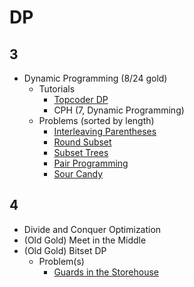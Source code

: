 # DP

## 3
  * Dynamic Programming (8/24 gold)
    * Tutorials
      * [Topcoder DP](https://www.topcoder.com/community/data-science/data-science-tutorials/dynamic-programming-from-novice-to-advanced/)
      * CPH (7, Dynamic Programming)
    * Problems (sorted by length)
      * [Interleaving Parentheses](https://community.topcoder.com/stat?c=problem_statement&pm=14635&rd=16933)
      * [Round Subset](http://codeforces.com/contest/837/problem/D) [](59)
      * [Subset Trees](https://csacademy.com/contest/round-41/task/subset-trees/) [](70)
      * [Pair Programming](https://dmoj.ca/problem/bfs17p4) [](95)
      * [Sour Candy](https://dmoj.ca/problem/bts17p6) [](82)

## 4
  * Divide and Conquer Optimization
  * (Old Gold) Meet in the Middle 
  * (Old Gold) Bitset DP 
    * Problem(s)
      * [Guards in the Storehouse](http://codeforces.com/problemset/problem/845/F) [](71)